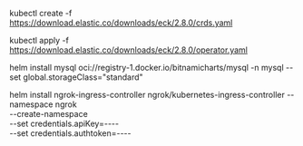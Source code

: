 kubectl create -f https://download.elastic.co/downloads/eck/2.8.0/crds.yaml

kubectl apply -f https://download.elastic.co/downloads/eck/2.8.0/operator.yaml

helm install mysql oci://registry-1.docker.io/bitnamicharts/mysql -n mysql --set global.storageClass="standard"

helm install ngrok-ingress-controller ngrok/kubernetes-ingress-controller
--namespace ngrok \
--create-namespace \
--set credentials.apiKey=---- \
--set credentials.authtoken=----